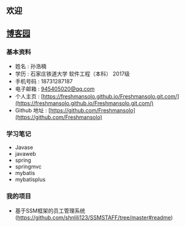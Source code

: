 ## 欢迎

## [博客园](https://www.cnblogs.com/)

### 基本资料

* 姓名 : 孙浩楠
* 学历 : 石家庄铁道大学  软件工程（本科）  2017级  
* 手机号码 : 18731287187  
* 电子邮箱 : 945405020@qq.com
* 个人主页 : [https://freshmansolo.github.io/Freshmansolo.git.com/](https://freshmansolo.github.io/Freshmansolo.git.com/)
* Github 地址 : [https://github.com/Freshmansolo](https://github.com/Freshmansolo)


### 学习笔记
* Javase
* javaweb
* spring
* springmvc
* mybatis
* mybatisplus

### 我的项目

* 基于SSM框架的员工管理系统(https://github.com/shnlili123/SSMSTAFF/tree/master#readme)
